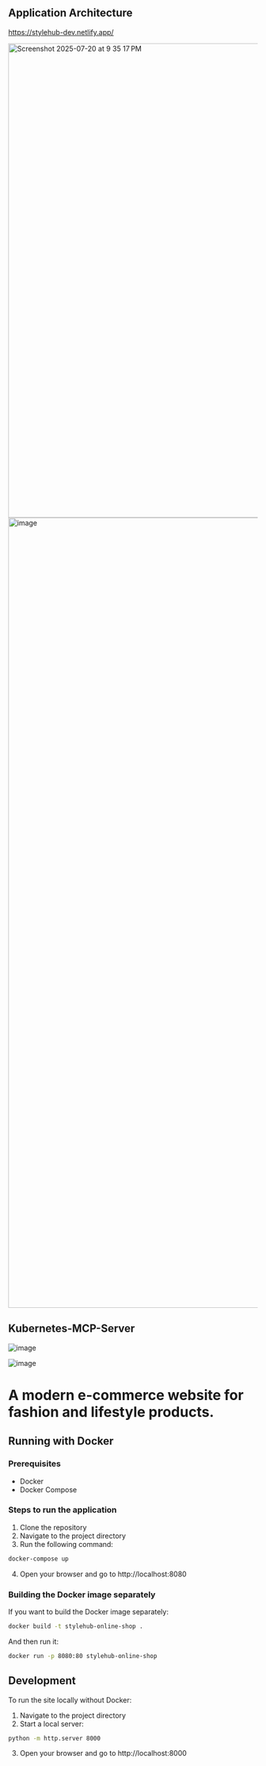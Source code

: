 ## Application Architecture

https://stylehub-dev.netlify.app/ 

<img width="1470" height="956" alt="Screenshot 2025-07-20 at 9 35 17 PM" src="https://github.com/user-attachments/assets/30c1acb7-e30c-4c23-9b6b-ff711aa99af3" />
<img width="2897" height="1593" alt="image" src="https://github.com/user-attachments/assets/c7eeecb7-ecc1-46e6-9317-ca476c481f9f" />


## Kubernetes-MCP-Server

![image](https://github.com/user-attachments/assets/cba586a0-d233-4335-95c2-f397bf96cbf8)

![image](https://github.com/user-attachments/assets/442336dd-7f1b-4d76-b291-1b6f660545a3)

# A modern e-commerce website for fashion and lifestyle products.

## Running with Docker

### Prerequisites
- Docker
- Docker Compose

### Steps to run the application

1. Clone the repository
2. Navigate to the project directory
3. Run the following command:

```bash
docker-compose up
```

4. Open your browser and go to http://localhost:8080

### Building the Docker image separately

If you want to build the Docker image separately:

```bash
docker build -t stylehub-online-shop .
```

And then run it:

```bash
docker run -p 8080:80 stylehub-online-shop
```

## Development

To run the site locally without Docker:

1. Navigate to the project directory
2. Start a local server:

```bash
python -m http.server 8000
```

3. Open your browser and go to http://localhost:8000
